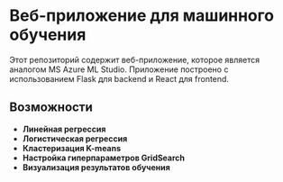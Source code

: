 # Веб-приложение для машинного обучения

Этот репозиторий содержит веб-приложение, которое является аналогом MS Azure ML Studio. Приложение построено с использованием Flask для backend и React для frontend.

## Возможности

- **Линейная регрессия**
- **Логистическая регрессия**
- **Кластеризация K-means**
- **Настройка гиперпараметров GridSearch**
- **Визуализация результатов обучения**

